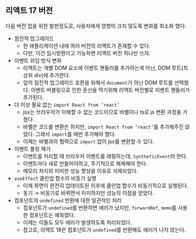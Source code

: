 ## 리액트 17 버전

다음 버전 업을 위한 발판정도로, 사용자에게 영향이 크지 않도록 변화를 최소화 했다.

- 점진적 업그레이드
  - 한 애플리케이션 내에 여러 버전의 리액트가 존재할 수 있다.
  - 다만, 이건 임시방편이고 가능하면 리액트 버전 하나만 쓰자.
- 이벤트 위임 방식 변화
  - 리액트는 개별 DOM 요소에 이벤트 핸들러를 추가하는게 아닌, DOM 루트(최상위 div)에 추가한다.
  - 앞의 점진적 업그레이드 호환을 위해서 `document`가 아닌 DOM 루트를 선택했다. 이벤트 버블링으로 인한 혼선을 막기위해 리액트 버전별로 이벤트 핸들러가 추가된다.
- 더 이상 필요 없는 `import React from ‘react’`
  - jsx는 브라우저가 이해할 수 없는 코드이므로 바벨이나 ts로 js 변환 과정을 거쳤다.
  - 바벨은 코드를 변환은 하지만, `import React from ‘react’`를 추가해주진 않았다. 그래서 `import`를 매번 추가해야 했다.
  - 이제는 바벨과의 협력으로 `import` 없이 jsx를 변환할 수 있다.
- 이벤트 풀링 제거
  - 이벤트를 처리할 때 브라우저 이벤트를 래핑하는데, `SyntheticEvent`라 한다.
  - 이벤트마다 새로 만들어야하고, 주기적으로 해제해야 한다.
  - 메모리 차지와 미미한 성능 향상을 이유로 삭제되었다.
- `useEffect` 클린업 함수의 비동기 실행
  - 이제 화면이 완전히 업데이트된 이후에 클린업 함수가 비동기적으로 실행된다.
  - 동기 → 비동기로 바뀌면서 미미하지만 성능의 이점을 얻었다.
- 컴포넌트의 `undefined` 반환에 대한 일관적인 처리
  - 컴포넌트가 `undefined`를 반환하면 에러가 났지만, `forwardRef`, `memo`를 사용한 컴포넌트는 예외였다.
  - 이제는 이들도 모두 에러가 발생하도록 처리되었다.
  - 참고로, 리액트 18은 컴포넌트가 `undefined`를 반환해도 에러가 나지 않는다.
